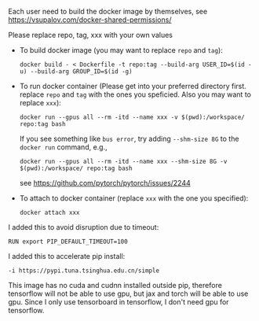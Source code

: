 Each user need to build the docker image by themselves, see https://vsupalov.com/docker-shared-permissions/

Please replace repo, tag, xxx with your own values

- To build docker image (you may want to replace `repo` and `tag`):

  ```docker build - < Dockerfile -t repo:tag --build-arg USER_ID=$(id -u) --build-arg GROUP_ID=$(id -g)```

- To run docker container (Please get into your preferred directory first. replace `repo` and `tag` with the ones you speficied. Also you may want to replace `xxx`):

  ```docker run --gpus all --rm -itd --name xxx -v $(pwd):/workspace/ repo:tag bash```

  If you see something like `bus error`, try adding `--shm-size 8G` to the `docker run` command, e.g.,

  ```docker run --gpus all --rm -itd --name xxx --shm-size 8G -v $(pwd):/workspace/ repo:tag bash```

  see https://github.com/pytorch/pytorch/issues/2244

- To attach to docker container (replace `xxx` with the one you specified):

  ```docker attach xxx```

I added this to avoid disruption due to timeout:

```RUN export PIP_DEFAULT_TIMEOUT=100```

I added this to accelerate pip install:

```-i https://pypi.tuna.tsinghua.edu.cn/simple```

This image has no cuda and cudnn installed outside pip, therefore tensorflow will not be able to use gpu, but jax and torch will be able to use gpu. Since I only use tensorboard in tensorflow, I don't need gpu for tensorflow.
